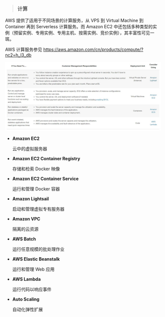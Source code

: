 > ### **计算**

AWS 提供了适用于不同场景的计算服务，从 VPS 到 Virtual Machine 到 Container 再到 Serverless 计算服务。而 Amazon EC2 中还包括多种类型的实例（预留实例、专用实例、专用主机、按需实例、竞价实例），其丰富性可见一斑。

AWS 计算服务参见 https://aws.amazon.com/cn/products/compute/?nc2=h_l3_db

![](/assets/AWSCompute.JPG)

* **Amazon EC2**

  云中的虚拟服务器

* **Amazon EC2 Container Registry**

  存储和检索 Docker 映像

* **Amazon EC2 Container Service**

  运行和管理 Docker 容器

* **Amazon Lightsail**

  启动和管理虚拟专有服务器

* **Amazon VPC**

  隔离的云资源

* **AWS Batch**

  运行任意规模的批处理作业

* **AWS Elastic Beanstalk**

  运行和管理 Web 应用

* **AWS Lambda**

  运行代码以响应事件

* **Auto Scaling**

  自动化弹性扩展
